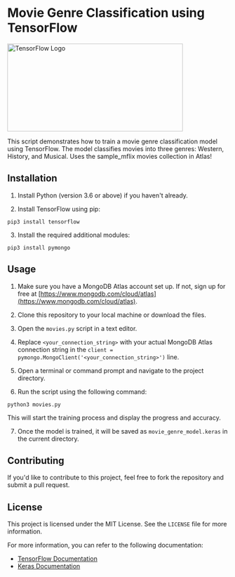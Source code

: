 # Movie Genre Classification using TensorFlow
<img src="https://www.tensorflow.org/images/tf_logo_social.png" alt="TensorFlow Logo" width="400" height="200">

This script demonstrates how to train a movie genre classification model using TensorFlow. The model classifies movies into three genres: Western, History, and Musical. Uses the sample_mflix movies collection in Atlas!

## Installation

1. Install Python (version 3.6 or above) if you haven't already.

2. Install TensorFlow using pip:

```
pip3 install tensorflow
```


3. Install the required additional modules:
```
pip3 install pymongo
```
## Usage

1. Make sure you have a MongoDB Atlas account set up. If not, sign up for free at [https://www.mongodb.com/cloud/atlas](https://www.mongodb.com/cloud/atlas).

2. Clone this repository to your local machine or download the files.

3. Open the `movies.py` script in a text editor.

4. Replace `<your_connection_string>` with your actual MongoDB Atlas connection string in the `client = pymongo.MongoClient('<your_connection_string>')` line.

5. Open a terminal or command prompt and navigate to the project directory.

6. Run the script using the following command:
```
python3 movies.py
```

This will start the training process and display the progress and accuracy.

7. Once the model is trained, it will be saved as `movie_genre_model.keras` in the current directory.

## Contributing

If you'd like to contribute to this project, feel free to fork the repository and submit a pull request.

## License

This project is licensed under the MIT License. See the `LICENSE` file for more information.

For more information, you can refer to the following documentation:

- [TensorFlow Documentation](https://www.tensorflow.org/)
- [Keras Documentation](https://keras.io/)

